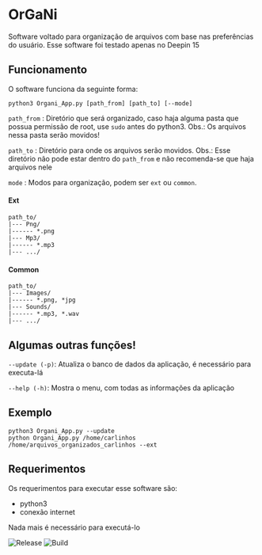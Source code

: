 # OrGaNi

Software voltado para organização de arquivos com base nas preferências do usuário. Esse software foi testado apenas no Deepin 15
   

## Funcionamento
	
O software funciona da seguinte forma:

`python3 Organi_App.py [path_from] [path_to] [--mode]`

`path_from` : Diretório que será organizado, caso haja alguma pasta que possua permissão de root, use `sudo` antes do 
python3. Obs.: Os arquivos nessa pasta serão movidos!

`path_to` : Diretório para onde os arquivos serão movidos. Obs.: Esse diretório não pode estar dentro do `path_from` e
não recomenda-se que haja arquivos nele

`mode` : Modos para organização, podem ser `ext` ou `common`.

#### Ext

```
path_to/
|--- Png/
|------ *.png
|--- Mp3/
|------ *.mp3
|--- .../
```

#### Common

```
path_to/
|--- Images/
|------ *.png, *jpg
|--- Sounds/
|------ *.mp3, *.wav
|--- .../
```

## Algumas outras funções!

`--update (-p)`: Atualiza o banco de dados da aplicação, é necessário para executa-lá

`--help (-h)`: Mostra o menu, com todas as informações da aplicação

## Exemplo

```
python3 Organi_App.py --update
python Organi_App.py /home/carlinhos /home/arquivos_organizados_carlinhos --ext
```


## Requerimentos

Os requerimentos para executar esse software são:

* python3
* conexão internet

Nada mais é necessário para executá-lo

![Release](https://img.shields.io/badge/Relase-0.5-lightgrey.svg)
![Build](https://img.shields.io/badge/Build-Passive-brightgreen.svg)
